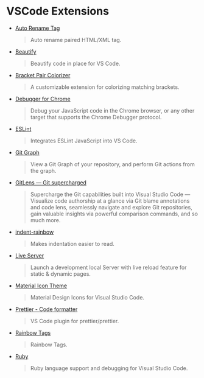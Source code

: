 # VSCode Extensions

- [Auto Rename Tag](https://marketplace.visualstudio.com/items?itemName=formulahendry.auto-rename-tag)
  > Auto rename paired HTML/XML tag.
- [Beautify](https://marketplace.visualstudio.com/items?itemName=HookyQR.beautify)
  > Beautify code in place for VS Code.
- [Bracket Pair Colorizer](https://marketplace.visualstudio.com/items?itemName=CoenraadS.bracket-pair-colorizer)
  > A customizable extension for colorizing matching brackets.
- [Debugger for Chrome](https://marketplace.visualstudio.com/items?itemName=msjsdiag.debugger-for-chrome)
  > Debug your JavaScript code in the Chrome browser, or any other target that supports the Chrome Debugger protocol.
- [ESLint](https://marketplace.visualstudio.com/items?itemName=dbaeumer.vscode-eslint)
  > Integrates ESLint JavaScript into VS Code.
- [Git Graph](https://marketplace.visualstudio.com/items?itemName=mhutchie.git-graph)
  > View a Git Graph of your repository, and perform Git actions from the graph.
- [GitLens — Git supercharged](https://marketplace.visualstudio.com/items?itemName=eamodio.gitlens)
  > Supercharge the Git capabilities built into Visual Studio Code — Visualize code authorship at a glance via Git blame annotations and code lens, seamlessly navigate and explore Git repositories, gain valuable insights via powerful comparison commands, and so much more.
- [indent-rainbow](https://marketplace.visualstudio.com/items?itemName=oderwat.indent-rainbow)
  > Makes indentation easier to read.
- [Live Server](https://marketplace.visualstudio.com/items?itemName=ritwickdey.LiveServer)
  > Launch a development local Server with live reload feature for static & dynamic pages.
- [Material Icon Theme](https://marketplace.visualstudio.com/items?itemName=PKief.material-icon-theme)
  > Material Design Icons for Visual Studio Code.
- [Prettier - Code formatter](https://marketplace.visualstudio.com/items?itemName=esbenp.prettier-vscode)
  > VS Code plugin for prettier/prettier.
- [Rainbow Tags](https://marketplace.visualstudio.com/items?itemName=voldemortensen.rainbow-tags)
  > Rainbow Tags.
- [Ruby](https://marketplace.visualstudio.com/items?itemName=rebornix.Ruby)
  > Ruby language support and debugging for Visual Studio Code.
